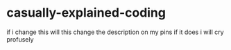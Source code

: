 # casually-explained-coding
if i change this will this change the description on my pins
if it does i will cry profusely
